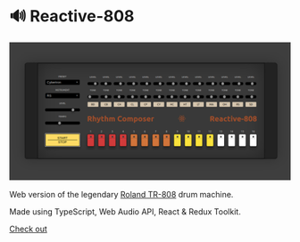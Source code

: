 # 🔊 Reactive-808

![Reactive-808 screenshot](/screen.png)

Web version of the legendary [Roland TR-808](https://ru.wikipedia.org/wiki/Roland_TR-808) drum machine.

Made using TypeScript, Web Audio API, React & Redux Toolkit.

[Check out](https://mvpkx.github.io/reactive-808/)
